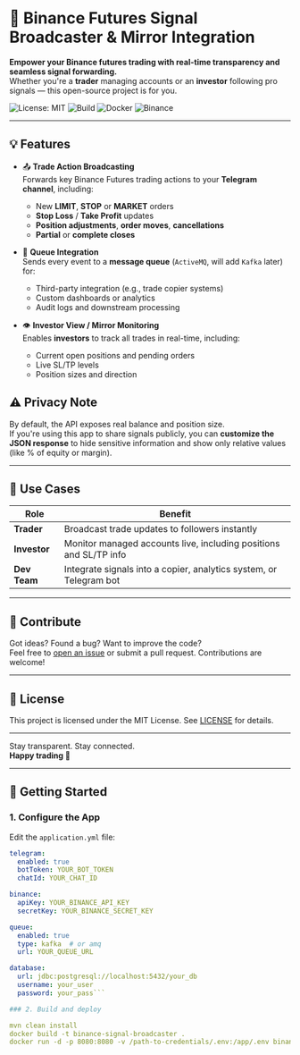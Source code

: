 # 🔁 Binance Futures Signal Broadcaster & Mirror Integration

**Empower your Binance futures trading with real-time transparency and seamless signal forwarding.**  
Whether you're a **trader** managing accounts or an **investor** following pro signals — this open-source project is for you.

![License: MIT](https://img.shields.io/badge/License-MIT-yellow.svg)
![Build](https://img.shields.io/badge/build-passing-brightgreen)
![Docker](https://img.shields.io/badge/docker-ready-blue)
![Binance](https://img.shields.io/badge/binance-futures-yellow)

---

## 💡 Features

- 📤 **Trade Action Broadcasting**  
  Forwards key Binance Futures trading actions to your **Telegram channel**, including:
  - New **LIMIT**, **STOP** or **MARKET** orders
  - **Stop Loss** / **Take Profit** updates
  - **Position adjustments**, **order moves**, **cancellations**
  - **Partial** or **complete closes**

- 🔄 **Queue Integration**  
  Sends every event to a **message queue** (`ActiveMQ`, will add `Kafka` later) for:
  - Third-party integration (e.g., trade copier systems)
  - Custom dashboards or analytics
  - Audit logs and downstream processing

- 👁️ **Investor View / Mirror Monitoring**  
  Enables **investors** to track all trades in real-time, including:
  - Current open positions and pending orders
  - Live SL/TP levels
  - Position sizes and direction


## ⚠️ Privacy Note

By default, the API exposes real balance and position size.  
If you're using this app to share signals publicly, you can **customize the JSON response** to hide sensitive information and show only relative values (like % of equity or margin).

---

## 📌 Use Cases

| Role         | Benefit                                                                 |
|--------------|-------------------------------------------------------------------------|
| **Trader**   | Broadcast trade updates to followers instantly                          |
| **Investor** | Monitor managed accounts live, including positions and SL/TP info       |
| **Dev Team** | Integrate signals into a copier, analytics system, or Telegram bot      |

---

## 💬 Contribute

Got ideas? Found a bug? Want to improve the code?  
Feel free to [open an issue](https://github.com/danielkniaz/prada/issues) or submit a pull request. Contributions are welcome!

---

## 📄 License

This project is licensed under the MIT License. See [LICENSE](https://github.com/danielkniaz/prada/blob/main/LICENSE) for details.

---


Stay transparent. Stay connected.  
**Happy trading 🚀**


---

## 🚀 Getting Started

### 1. Configure the App

Edit the `application.yml` file:

```yaml
telegram:
  enabled: true
  botToken: YOUR_BOT_TOKEN
  chatId: YOUR_CHAT_ID

binance:
  apiKey: YOUR_BINANCE_API_KEY
  secretKey: YOUR_BINANCE_SECRET_KEY

queue:
  enabled: true
  type: kafka  # or amq
  url: YOUR_QUEUE_URL

database:
  url: jdbc:postgresql://localhost:5432/your_db
  username: your_user
  password: your_pass```

### 2. Build and deploy

mvn clean install
docker build -t binance-signal-broadcaster .
docker run -d -p 8080:8080 -v /path-to-credentials/.env:/app/.env binance-signal-broadcaster


